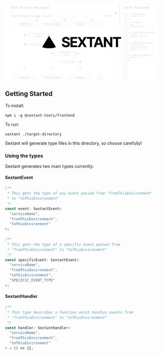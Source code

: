 ![Sextant](../../assets/social-card.png "Sextant Logo")

## Getting Started

To install:

`npm i -g @sextant-tools/frontend`

To run:

`sextant ./target-directory`

Sextant will generate type files in this directory, so choose carefully!

### Using the types

Sextant generates two main types currently:

#### SextantEvent

```ts
/**
 * This gets the type of any event passed from "fromThisEnvironment"
 * to "toThisEnvironment"
 */
const event: SextantEvent<
  "serviceName",
  "fromThisEnvironment",
  "toThisEnvironment"
>;

/**
 * This gets the type of a specific event passed from
 * "fromThisEnvironment" to "toThisEnvironment"
 */
const specificEvent: SextantEvent<
  "serviceName",
  "fromThisEnvironment",
  "toThisEnvironment",
  "SPECIFIC_EVENT_TYPE"
>;
```

#### SextantHandler

```ts
/**
 * This type describes a function which handles events from
 * "fromThisEnvironment" to "toThisEnvironment"
 */
const handler: SextantHandler<
  "serviceName",
  "fromThisEnvironment",
  "toThisEnvironment"
> = () => {};
```
